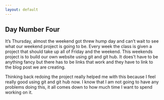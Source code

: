 ```yaml
---
layout: default
---
```


## Day Number Four

It’s Thursday, almost the weekend got threw hump day and can’t wait to see what our weekend project is going to be. Every week the class is given a project that should take up all of Friday and the weekend. This weekends project is to build our own website using git and git hub. It does’t have to be anything fancy but there has to be links that work and they have to link to the blog post we are creating.

Thinking back redoing the project really helped me with this because I feel really good using git and git hub now. I know that I am not going to have any problems doing this, it all comes down to how much time I want to spend working on it.
